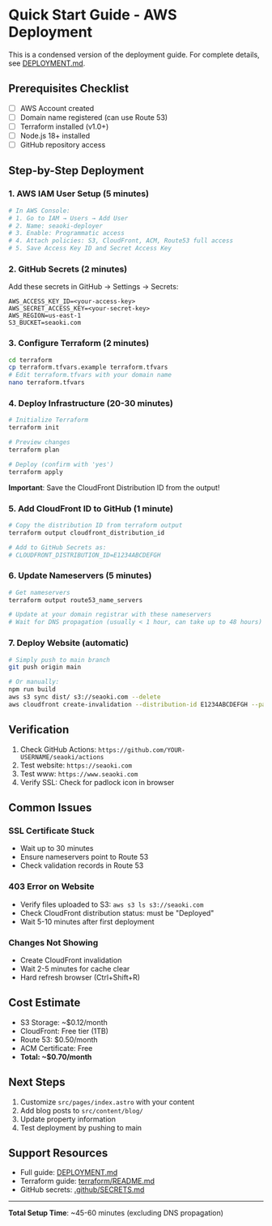 # Quick Start Guide - AWS Deployment

This is a condensed version of the deployment guide. For complete details, see [DEPLOYMENT.md](../DEPLOYMENT.md).

## Prerequisites Checklist

- [ ] AWS Account created
- [ ] Domain name registered (can use Route 53)
- [ ] Terraform installed (v1.0+)
- [ ] Node.js 18+ installed
- [ ] GitHub repository access

## Step-by-Step Deployment

### 1. AWS IAM User Setup (5 minutes)

```bash
# In AWS Console:
# 1. Go to IAM → Users → Add User
# 2. Name: seaoki-deployer
# 3. Enable: Programmatic access
# 4. Attach policies: S3, CloudFront, ACM, Route53 full access
# 5. Save Access Key ID and Secret Access Key
```

### 2. GitHub Secrets (2 minutes)

Add these secrets in GitHub → Settings → Secrets:

```
AWS_ACCESS_KEY_ID=<your-access-key>
AWS_SECRET_ACCESS_KEY=<your-secret-key>
AWS_REGION=us-east-1
S3_BUCKET=seaoki.com
```

### 3. Configure Terraform (2 minutes)

```bash
cd terraform
cp terraform.tfvars.example terraform.tfvars
# Edit terraform.tfvars with your domain name
nano terraform.tfvars
```

### 4. Deploy Infrastructure (20-30 minutes)

```bash
# Initialize Terraform
terraform init

# Preview changes
terraform plan

# Deploy (confirm with 'yes')
terraform apply
```

**Important**: Save the CloudFront Distribution ID from the output!

### 5. Add CloudFront ID to GitHub (1 minute)

```bash
# Copy the distribution ID from terraform output
terraform output cloudfront_distribution_id

# Add to GitHub Secrets as:
# CLOUDFRONT_DISTRIBUTION_ID=E1234ABCDEFGH
```

### 6. Update Nameservers (5 minutes)

```bash
# Get nameservers
terraform output route53_name_servers

# Update at your domain registrar with these nameservers
# Wait for DNS propagation (usually < 1 hour, can take up to 48 hours)
```

### 7. Deploy Website (automatic)

```bash
# Simply push to main branch
git push origin main

# Or manually:
npm run build
aws s3 sync dist/ s3://seaoki.com --delete
aws cloudfront create-invalidation --distribution-id E1234ABCDEFGH --paths "/*"
```

## Verification

1. Check GitHub Actions: `https://github.com/YOUR-USERNAME/seaoki/actions`
2. Test website: `https://seaoki.com`
3. Test www: `https://www.seaoki.com`
4. Verify SSL: Check for padlock icon in browser

## Common Issues

### SSL Certificate Stuck
- Wait up to 30 minutes
- Ensure nameservers point to Route 53
- Check validation records in Route 53

### 403 Error on Website
- Verify files uploaded to S3: `aws s3 ls s3://seaoki.com`
- Check CloudFront distribution status: must be "Deployed"
- Wait 5-10 minutes after first deployment

### Changes Not Showing
- Create CloudFront invalidation
- Wait 2-5 minutes for cache clear
- Hard refresh browser (Ctrl+Shift+R)

## Cost Estimate

- S3 Storage: ~$0.12/month
- CloudFront: Free tier (1TB)
- Route 53: $0.50/month
- ACM Certificate: Free
- **Total: ~$0.70/month**

## Next Steps

1. Customize `src/pages/index.astro` with your content
2. Add blog posts to `src/content/blog/`
3. Update property information
4. Test deployment by pushing to main

## Support Resources

- Full guide: [DEPLOYMENT.md](../DEPLOYMENT.md)
- Terraform guide: [terraform/README.md](../terraform/README.md)
- GitHub secrets: [.github/SECRETS.md](./SECRETS.md)

---

**Total Setup Time**: ~45-60 minutes (excluding DNS propagation)
